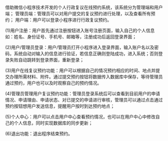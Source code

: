 借助微信小程序技术开发的个人行政复议在线预约系统，该系统分为管理端和用户端；
管理员端：管理员可以对用户提交的复议预约进行处理，以及查看所有预约；
用户端：用户可以登录小程序进行行政复议预约。

(1)用户注册：用户首先通过注册按钮进入账号注册页面，输入自己的个人信息如：姓名、身份证号、手机号、邮箱等，注册成功后返回登录界面；

(2)用户/管理员登录：用户/管理员打开小程序进入登录界面，输入账户名以及密码，系统自动对输入的信息进行验证，若信息正确则登陆成功，进入系统；否则登录失败自动跳转到登录界面，重新登录；

(3)用户在线复议预约功能：用户可以根据自己的情况预约相应的时间、地点并提交办理所需材料、附件。通过提交预约按钮将数据传入数据库中保存，等待管理员通过预约，用户也可以及时观察自己的预约情况。

(4)管理员管理用户复议预约功能：管理员登录系统后可以查看到目前用户的申请情况、申请理由、申请状态、对已提交的申请进行审核，管理员可以通过点击通过预约按钮想用户发送信息，提醒用户按时到达预约地点；

(5)个人中心：用户可以点击用户中心查看预约情况，也可以在用户中心中修改自己的个人信息，同时实现数据库的同步更新；

(6)退出功能：退出程序结束预约。
